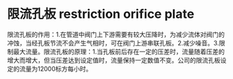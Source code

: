 # 限流孔板 restriction orifice plate
限流孔板的作用：1.在管道中阀门上下游需要有较大压降时，为减少流体对阀门的冲蚀，当经孔板节流不会产生气相时，可在阀门上游串联孔板。2.减少噪音。3.限制最大流量。限流孔板的原理：1.当孔板前后存在一定的压差时，流量随着压差的增大而增大，但当压差达到设定值时，流量保持一定数值不变。公司的限流孔板设定的流量为12000标方每小时。

